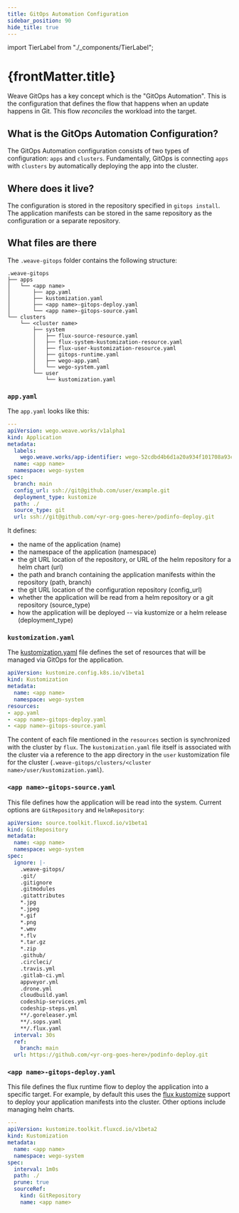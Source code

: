 ```yaml
---
title: GitOps Automation Configuration
sidebar_position: 90
hide_title: true
---
```


import TierLabel from "./_components/TierLabel";

<h1>
  {frontMatter.title} <TierLabel tiers="All tiers" />
</h1>

Weave GitOps has a key concept which is the "GitOps Automation".
This is the configuration that defines the flow that happens when an update happens in Git. This flow _reconciles_ the workload into the target.

## What is the GitOps Automation Configuration?

The GitOps Automation configuration consists of two types of configuration: `apps` and `clusters`.
Fundamentally, GitOps is connecting `apps` with `clusters` by automatically deploying the app into the cluster.

## Where does it live?

The configuration is stored in the repository specified in `gitops install`. The application manifests can be stored in the same repository as the configuration or a separate repository.

## What files are there

The `.weave-gitops` folder contains the following structure:

```
.weave-gitops
├── apps
│   └── <app name>
│       ├── app.yaml
│       ├── kustomization.yaml
│       ├── <app name>-gitops-deploy.yaml
│       └── <app name>-gitops-source.yaml
└── clusters
    └── <cluster name>
        ├── system
        │   ├── flux-source-resource.yaml
        │   ├── flux-system-kustomization-resource.yaml
        │   ├── flux-user-kustomization-resource.yaml
        │   ├── gitops-runtime.yaml
        │   ├── wego-app.yaml
        │   └── wego-system.yaml
        └── user
            └── kustomization.yaml
```

### `app.yaml`

The `app.yaml` looks like this:

```yaml
---
apiVersion: wego.weave.works/v1alpha1
kind: Application
metadata:
  labels:
    wego.weave.works/app-identifier: wego-52cdbd4b6d1a20a934f101708a93cf10
  name: <app name>
  namespace: wego-system
spec:
  branch: main
  config_url: ssh://git@github.com/user/example.git
  deployment_type: kustomize
  path: ./
  source_type: git
  url: ssh://git@github.com/<yr-org-goes-here>/podinfo-deploy.git
```

It defines:
- the name of the application (name)
- the namespace of the application (namespace)
- the git URL location of the repository, or URL of the helm repository for a helm chart (url)
- the path and branch containing the application manifests within the repository (path, branch)
- the git URL location of the configuration repository (config\_url)
- whether the application will be read from a helm repository or a git repository (source\_type)
- how the application will be deployed -- via kustomize or a helm release (deployment\_type)

### `kustomization.yaml`

The [kustomization.yaml](https://kustomize.io/) file defines the set of resources that will be managed via GitOps for the application.

```yaml
apiVersion: kustomize.config.k8s.io/v1beta1
kind: Kustomization
metadata:
  name: <app name>
  namespace: wego-system
resources:
- app.yaml
- <app name>-gitops-deploy.yaml
- <app name>-gitops-source.yaml
```

The content of each file mentioned in the `resources` section is synchronized with the cluster by `flux`. The `kustomization.yaml` file itself is associated with the cluster via a reference to the app directory in the `user` kustomization file for the cluster (`.weave-gitops/clusters/<cluster name>/user/kustomization.yaml`).

### `<app name>-gitops-source.yaml`

This file defines how the application will be read into the system. Current options are `GitRepository` and `HelmRepository`:

```yaml
apiVersion: source.toolkit.fluxcd.io/v1beta1
kind: GitRepository
metadata:
  name: <app name>
  namespace: wego-system
spec:
  ignore: |-
    .weave-gitops/
    .git/
    .gitignore
    .gitmodules
    .gitattributes
    *.jpg
    *.jpeg
    *.gif
    *.png
    *.wmv
    *.flv
    *.tar.gz
    *.zip
    .github/
    .circleci/
    .travis.yml
    .gitlab-ci.yml
    appveyor.yml
    .drone.yml
    cloudbuild.yaml
    codeship-services.yml
    codeship-steps.yml
    **/.goreleaser.yml
    **/.sops.yaml
    **/.flux.yaml
  interval: 30s
  ref:
    branch: main
  url: https://github.com/<yr-org-goes-here>/podinfo-deploy.git
```

### `<app name>-gitops-deploy.yaml`

This file defines the flux runtime flow to deploy the application into a specific target.
For example, by default this uses the [flux kustomize](https://fluxcd.io/docs/components/kustomize/kustomization/) support
to deploy your application manifests into the cluster. Other options include managing helm charts.

```yaml
---
apiVersion: kustomize.toolkit.fluxcd.io/v1beta2
kind: Kustomization
metadata:
  name: <app name>
  namespace: wego-system
spec:
  interval: 1m0s
  path: ./
  prune: true
  sourceRef:
    kind: GitRepository
    name: <app name>
```

